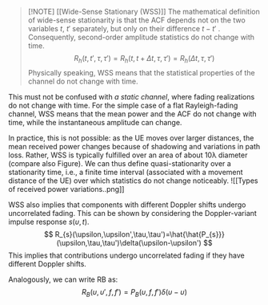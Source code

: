 
> [!NOTE] [[Wide-Sense Stationary (WSS)]]
> The mathematical definition of wide-sense stationarity is that the ACF depends not on the two variables $t$, $t'$ separately, but only on their difference $t-t'$ . Consequently, second-order amplitude statistics do not change with time.
   $$R_{h}(t,t',\tau,\tau')=R_{h}(t,t+\Delta t,\tau,\tau')=R_{h}(\Delta t,\tau,\tau')$$
   Physically speaking, WSS means that the statistical properties of the channel do not change with time.
   
This must not be confused with *a static channel*, where fading realizations do not change with time. For the simple case of a flat Rayleigh-fading channel, WSS means that the mean power and the ACF do not change with time, while the instantaneous amplitude can change.

In practice, this is not possible: as the UE moves over larger distances, the mean received power changes because of shadowing and variations in path loss. Rather, WSS is typically fulfilled over an area of about 10λ diameter (compare also Figure). We can thus define quasi-stationarity over a stationarity time, i.e., a finite time interval (associated with a movement distance of the UE) over which statistics do not change noticeably.
  ![[Types of received power variations..png]]


WSS also implies that components with different Doppler shifts undergo uncorrelated fading. This can be shown by considering the Doppler-variant impulse response $s(\upsilon,t)$.
$$
R_{s}(\upsilon,\upsilon',\tau,\tau')=\hat{\hat{P_{s}}}(\upsilon,\tau,\tau')\delta(\upsilon-\upsilon')
$$
This implies that contributions undergo uncorrelated fading if they have different Doppler shifts.

Analogously, we can write RB as:
$$
R_{B}(\upsilon,\upsilon',f,f')=P_{B}(\upsilon,f,f')\delta(\upsilon-\upsilon)
$$